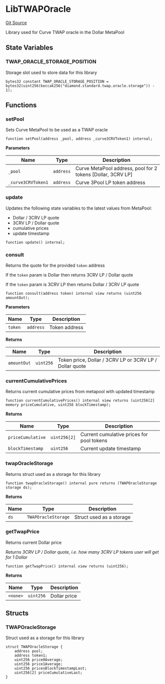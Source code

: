 # LibTWAPOracle
[Git Source](https://github.com/ubiquity/ubiquity-dollar/blob/06f2fdfc8852ea0bb7a36def890d6742ea2373df/src/dollar/libraries/LibTWAPOracle.sol)

Library used for Curve TWAP oracle in the Dollar MetaPool


## State Variables
### TWAP_ORACLE_STORAGE_POSITION
Storage slot used to store data for this library


```solidity
bytes32 constant TWAP_ORACLE_STORAGE_POSITION = bytes32(uint256(keccak256("diamond.standard.twap.oracle.storage")) - 1);
```


## Functions
### setPool

Sets Curve MetaPool to be used as a TWAP oracle


```solidity
function setPool(address _pool, address _curve3CRVToken1) internal;
```
**Parameters**

|Name|Type|Description|
|----|----|-----------|
|`_pool`|`address`|Curve MetaPool address, pool for 2 tokens [Dollar, 3CRV LP]|
|`_curve3CRVToken1`|`address`|Curve 3Pool LP token address|


### update

Updates the following state variables to the latest values from MetaPool:
- Dollar / 3CRV LP quote
- 3CRV LP / Dollar quote
- cumulative prices
- update timestamp


```solidity
function update() internal;
```

### consult

Returns the quote for the provided `token` address

If the `token` param is Dollar then returns 3CRV LP / Dollar quote

If the `token` param is 3CRV LP then returns Dollar / 3CRV LP quote


```solidity
function consult(address token) internal view returns (uint256 amountOut);
```
**Parameters**

|Name|Type|Description|
|----|----|-----------|
|`token`|`address`|Token address|

**Returns**

|Name|Type|Description|
|----|----|-----------|
|`amountOut`|`uint256`|Token price, Dollar / 3CRV LP or 3CRV LP / Dollar quote|


### currentCumulativePrices

Returns current cumulative prices from metapool with updated timestamp


```solidity
function currentCumulativePrices() internal view returns (uint256[2] memory priceCumulative, uint256 blockTimestamp);
```
**Returns**

|Name|Type|Description|
|----|----|-----------|
|`priceCumulative`|`uint256[2]`|Current cumulative prices for pool tokens|
|`blockTimestamp`|`uint256`|Current update timestamp|


### twapOracleStorage

Returns struct used as a storage for this library


```solidity
function twapOracleStorage() internal pure returns (TWAPOracleStorage storage ds);
```
**Returns**

|Name|Type|Description|
|----|----|-----------|
|`ds`|`TWAPOracleStorage`|Struct used as a storage|


### getTwapPrice

Returns current Dollar price

*Returns 3CRV LP / Dollar quote, i.e. how many 3CRV LP tokens user will get for 1 Dollar*


```solidity
function getTwapPrice() internal view returns (uint256);
```
**Returns**

|Name|Type|Description|
|----|----|-----------|
|`<none>`|`uint256`|Dollar price|


## Structs
### TWAPOracleStorage
Struct used as a storage for this library


```solidity
struct TWAPOracleStorage {
    address pool;
    address token1;
    uint256 price0Average;
    uint256 price1Average;
    uint256 pricesBlockTimestampLast;
    uint256[2] priceCumulativeLast;
}
```


